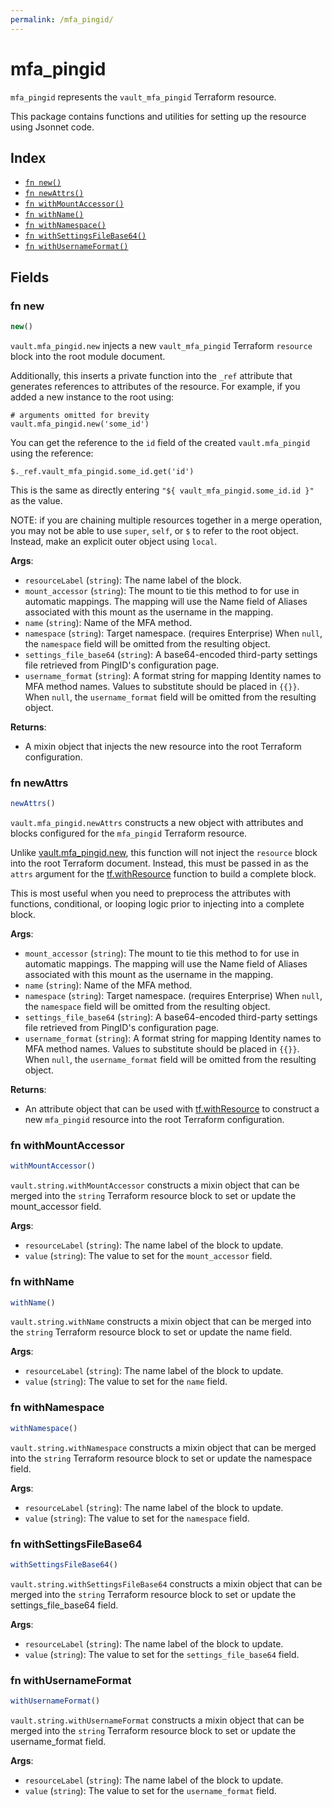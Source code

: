 ```yaml
---
permalink: /mfa_pingid/
---
```


# mfa_pingid

`mfa_pingid` represents the `vault_mfa_pingid` Terraform resource.



This package contains functions and utilities for setting up the resource using Jsonnet code.


## Index

* [`fn new()`](#fn-new)
* [`fn newAttrs()`](#fn-newattrs)
* [`fn withMountAccessor()`](#fn-withmountaccessor)
* [`fn withName()`](#fn-withname)
* [`fn withNamespace()`](#fn-withnamespace)
* [`fn withSettingsFileBase64()`](#fn-withsettingsfilebase64)
* [`fn withUsernameFormat()`](#fn-withusernameformat)

## Fields

### fn new

```ts
new()
```


`vault.mfa_pingid.new` injects a new `vault_mfa_pingid` Terraform `resource`
block into the root module document.

Additionally, this inserts a private function into the `_ref` attribute that generates references to attributes of the
resource. For example, if you added a new instance to the root using:

    # arguments omitted for brevity
    vault.mfa_pingid.new('some_id')

You can get the reference to the `id` field of the created `vault.mfa_pingid` using the reference:

    $._ref.vault_mfa_pingid.some_id.get('id')

This is the same as directly entering `"${ vault_mfa_pingid.some_id.id }"` as the value.

NOTE: if you are chaining multiple resources together in a merge operation, you may not be able to use `super`, `self`,
or `$` to refer to the root object. Instead, make an explicit outer object using `local`.

**Args**:
  - `resourceLabel` (`string`): The name label of the block.
  - `mount_accessor` (`string`): The mount to tie this method to for use in automatic mappings. The mapping will use the Name field of Aliases associated with this mount as the username in the mapping.
  - `name` (`string`): Name of the MFA method.
  - `namespace` (`string`): Target namespace. (requires Enterprise) When `null`, the `namespace` field will be omitted from the resulting object.
  - `settings_file_base64` (`string`): A base64-encoded third-party settings file retrieved from PingID&#39;s configuration page.
  - `username_format` (`string`): A format string for mapping Identity names to MFA method names. Values to substitute should be placed in `{{}}`. When `null`, the `username_format` field will be omitted from the resulting object.

**Returns**:
- A mixin object that injects the new resource into the root Terraform configuration.


### fn newAttrs

```ts
newAttrs()
```


`vault.mfa_pingid.newAttrs` constructs a new object with attributes and blocks configured for the `mfa_pingid`
Terraform resource.

Unlike [vault.mfa_pingid.new](#fn-new), this function will not inject the `resource`
block into the root Terraform document. Instead, this must be passed in as the `attrs` argument for the
[tf.withResource](https://github.com/tf-libsonnet/core/tree/main/docs#fn-withresource) function to build a complete block.

This is most useful when you need to preprocess the attributes with functions, conditional, or looping logic prior to
injecting into a complete block.

**Args**:
  - `mount_accessor` (`string`): The mount to tie this method to for use in automatic mappings. The mapping will use the Name field of Aliases associated with this mount as the username in the mapping.
  - `name` (`string`): Name of the MFA method.
  - `namespace` (`string`): Target namespace. (requires Enterprise) When `null`, the `namespace` field will be omitted from the resulting object.
  - `settings_file_base64` (`string`): A base64-encoded third-party settings file retrieved from PingID&#39;s configuration page.
  - `username_format` (`string`): A format string for mapping Identity names to MFA method names. Values to substitute should be placed in `{{}}`. When `null`, the `username_format` field will be omitted from the resulting object.

**Returns**:
  - An attribute object that can be used with [tf.withResource](https://github.com/tf-libsonnet/core/tree/main/docs#fn-withresource) to construct a new `mfa_pingid` resource into the root Terraform configuration.


### fn withMountAccessor

```ts
withMountAccessor()
```

`vault.string.withMountAccessor` constructs a mixin object that can be merged into the `string`
Terraform resource block to set or update the mount_accessor field.



**Args**:
  - `resourceLabel` (`string`): The name label of the block to update.
  - `value` (`string`): The value to set for the `mount_accessor` field.


### fn withName

```ts
withName()
```

`vault.string.withName` constructs a mixin object that can be merged into the `string`
Terraform resource block to set or update the name field.



**Args**:
  - `resourceLabel` (`string`): The name label of the block to update.
  - `value` (`string`): The value to set for the `name` field.


### fn withNamespace

```ts
withNamespace()
```

`vault.string.withNamespace` constructs a mixin object that can be merged into the `string`
Terraform resource block to set or update the namespace field.



**Args**:
  - `resourceLabel` (`string`): The name label of the block to update.
  - `value` (`string`): The value to set for the `namespace` field.


### fn withSettingsFileBase64

```ts
withSettingsFileBase64()
```

`vault.string.withSettingsFileBase64` constructs a mixin object that can be merged into the `string`
Terraform resource block to set or update the settings_file_base64 field.



**Args**:
  - `resourceLabel` (`string`): The name label of the block to update.
  - `value` (`string`): The value to set for the `settings_file_base64` field.


### fn withUsernameFormat

```ts
withUsernameFormat()
```

`vault.string.withUsernameFormat` constructs a mixin object that can be merged into the `string`
Terraform resource block to set or update the username_format field.



**Args**:
  - `resourceLabel` (`string`): The name label of the block to update.
  - `value` (`string`): The value to set for the `username_format` field.
